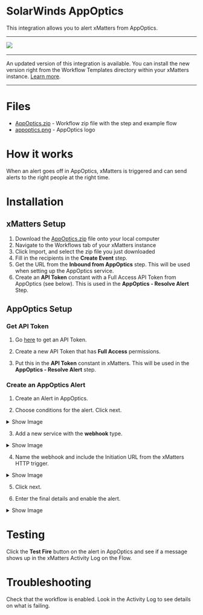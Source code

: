 # SolarWinds AppOptics

This integration allows you to alert xMatters from AppOptics.


---------

<kbd>
  <img src="https://github.com/xmatters/xMatters-Labs/raw/master/media/disclaimer.png">
</kbd>

---------

An updated version of this integration is available. You can install the new version right from the Workflow Templates directory within your xMatters instance. [Learn more](http://help.xmatters.com/integrations/#cshid=AppOptics).

---------

# Files

* [AppOptics.zip](AppOptics.zip) - Workflow zip file with the step and example flow
* [appoptics.png](/appoptics.png) - AppOptics logo

# How it works
When an alert goes off in AppOptics, xMatters is triggered and can send alerts to the right people at the right time.

# Installation

## xMatters Setup
1. Download the [AppOptics.zip](AppOptics.zip) file onto your local computer
2. Navigate to the Workflows tab of your xMatters instance
3. Click Import, and select the zip file you just downloaded
4. Fill in the recipients in the **Create Event** step.
5. Get the URL from the **Inbound from AppOptics** step. This will be used when setting up the AppOptics service.
6. Create an **API Token** constant with a Full Access API Token from AppOptics (see below). This is used in the **AppOptics - Resolve Alert** Step.

## AppOptics Setup

### Get API Token
1. Go [here](https://my.appoptics.com/organization/tokens) to get an API Token.

2. Create a new API Token that has **Full Access** permissions.

3. Put this in the **API Token** constant in xMatters. This will be used in the **AppOptics - Resolve Alert** step.

### Create an AppOptics Alert

1. Create an Alert in AppOptics.

2. Choose conditions for the alert. Click next.

<details>
<summary>Show Image</summary>

<kbd>
<img src="media/conditions.png"/>
</kbd>
</details>

3. Add a new service with the **webhook** type.

<details>
<summary>Show Image</summary>

<kbd>
<img src="media/new_service.png"/>
</kbd>
</details>

4. Name the webhook and include the Initiation URL from the xMatters HTTP trigger.

<details>
<summary>Show Image</summary>

<kbd>
<img src="media/webhook_service.png"/>
</kbd>
</details>

5. Click next.

6. Enter the final details and enable the alert.

<details>
<summary>Show Image</summary>

<kbd>
<img src="media/final_details.png"/>
</kbd>
</details>


# Testing
Click the **Test Fire** button on the alert in AppOptics and see if a message shows up in the xMatters Activity Log on the Flow.

# Troubleshooting
Check that the workflow is enabled. Look in the Activity Log to see details on what is failing.
